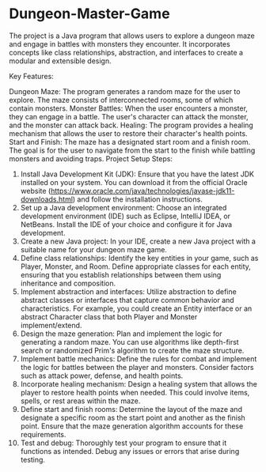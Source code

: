 # Dungeon-Master-Game

The project is a Java program that allows users to explore a dungeon maze and engage in battles with monsters they encounter. It incorporates concepts like class relationships, abstraction, and interfaces to create a modular and extensible design.

Key Features:

Dungeon Maze: The program generates a random maze for the user to explore. The maze consists of interconnected rooms, some of which contain monsters.
Monster Battles: When the user encounters a monster, they can engage in a battle. The user's character can attack the monster, and the monster can attack back.
Healing: The program provides a healing mechanism that allows the user to restore their character's health points.
Start and Finish: The maze has a designated start room and a finish room. The goal is for the user to navigate from the start to the finish while battling monsters and avoiding traps.
Project Setup Steps:

1. Install Java Development Kit (JDK): Ensure that you have the latest JDK installed on your system. You can download it from the official Oracle website (https://www.oracle.com/java/technologies/javase-jdk11-downloads.html) and follow the installation instructions.
2. Set up a Java development environment: Choose an integrated development environment (IDE) such as Eclipse, IntelliJ IDEA, or NetBeans. Install the IDE of your choice and configure it for Java development.
3. Create a new Java project: In your IDE, create a new Java project with a suitable name for your dungeon maze game.
4. Define class relationships: Identify the key entities in your game, such as Player, Monster, and Room. Define appropriate classes for each entity, ensuring that you establish relationships between them using inheritance and composition.
5. Implement abstraction and interfaces: Utilize abstraction to define abstract classes or interfaces that capture common behavior and characteristics. For example, you could create an Entity interface or an abstract Character class that both Player and Monster implement/extend.
6. Design the maze generation: Plan and implement the logic for generating a random maze. You can use algorithms like depth-first search or randomized Prim's algorithm to create the maze structure.
7. Implement battle mechanics: Define the rules for combat and implement the logic for battles between the player and monsters. Consider factors such as attack power, defense, and health points.
8. Incorporate healing mechanism: Design a healing system that allows the player to restore health points when needed. This could involve items, spells, or rest areas within the maze.
9. Define start and finish rooms: Determine the layout of the maze and designate a specific room as the start point and another as the finish point. Ensure that the maze generation algorithm accounts for these requirements.
10. Test and debug: Thoroughly test your program to ensure that it functions as intended. Debug any issues or errors that arise during testing.
